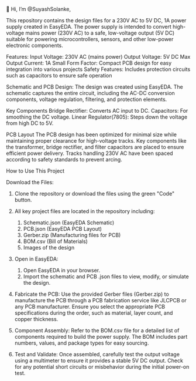 👋 Hi, I’m @SuyashSolanke,

This repository contains the design files for a 230V AC to 5V DC, 1A power supply created in EasyEDA. 
The power supply is intended to convert high-voltage mains power (230V AC) to a safe, low-voltage output (5V DC) suitable 
for powering microcontrollers, sensors, and other low-power electronic components.

Features:
Input Voltage: 230V AC (mains power)
Output Voltage: 5V DC
Max Output Current: 1A
Small Form Factor: Compact PCB design for easy integration into various projects
Safety Features: Includes protection circuits such as capacitors to ensure safe operation

Schematic and PCB Design:
The design was created using EasyEDA. The schematic captures the entire circuit, including the AC-DC conversion components, voltage regulation, filtering, and protection elements.

Key Components
Bridge Rectifier: Converts AC input to DC.
Capacitors: For smoothing the DC voltage.
Linear Regulator(7805): Steps down the voltage from high DC to 5V.

PCB Layout
The PCB design has been optimized for minimal size while maintaining proper clearance for high-voltage tracks.
Key components like the transformer, bridge rectifier, and filter capacitors are placed to ensure efficient power delivery.
Tracks handling 230V AC have been spaced according to safety standards to prevent arcing.

How to Use This Project

Download the Files:
1) Clone the repository or download the files using the green "Code" button.
2) All key project files are located in the repository including:
    1. Schematic.json (EasyEDA Schematic)
    2. PCB.json (EasyEDA PCB Layout)
    3. Gerber.zip (Manufacturing files for PCB)
    4.  BOM.csv (Bill of Materials)
    5. Images of the design

3) Open in EasyEDA:
    1. Open EasyEDA in your browser.
    2. Import the schematic and PCB .json files to view, modify, or simulate the design.

4) Fabricate the PCB:
Use the provided Gerber files (Gerber.zip) to manufacture the PCB through a PCB fabrication service like JLCPCB or any PCB manufacturer.
Ensure you select the appropriate PCB specifications during the order, such as material, layer count, and copper thickness.

5) Component Assembly:
Refer to the BOM.csv file for a detailed list of components required to build the power supply.
The BOM includes part numbers, values, and package types for easy sourcing.

6) Test and Validate:
Once assembled, carefully test the output voltage using a multimeter to ensure it provides a stable 5V DC output.
Check for any potential short circuits or misbehavior during the initial power-on test.

<!---
SuyashSolanke/SuyashSolanke is a ✨ special ✨ repository because its `README.md` (this file) appears on your GitHub profile.
You can click the Preview link to take a look at your changes.
--->
